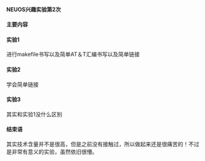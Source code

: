 #### NEUOS兴趣实验第2次
#### 主要内容
#### 实验1
进行makefile书写以及简单AT＆T汇编书写以及简单链接
#### 实验2
学会简单链接
#### 实验3
其实和实验1没什么区别
#### 结束语
其实技术含量并不是很高，但是之前没有接触过，所以做起来还是很痛苦的！不过是非常有意义的实验，虽然依旧很懵。
